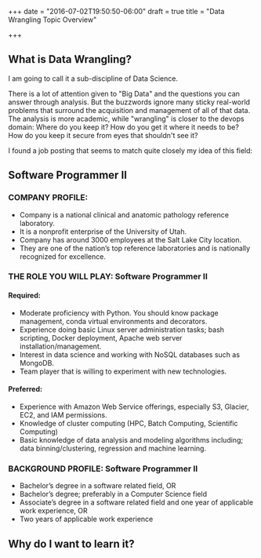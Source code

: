 +++
date = "2016-07-02T19:50:50-06:00"
draft = true
title = "Data Wrangling Topic Overview"

+++

## What is Data Wrangling?

I am going to call it a sub-discipline of Data Science.

There is a lot of attention given to "Big Data" and the questions you can answer through analysis. But the buzzwords ignore many sticky real-world problems that surround the acquisition and management of all of that data.  The analysis is more academic, while "wrangling" is closer to the devops domain: Where do you keep it? How do you get it where it needs to be? How do you keep it secure from eyes that shouldn't see it?

I found a job posting that seems to match quite closely my idea of this field:

## Software Programmer II

### COMPANY PROFILE:

  * Company is a national clinical and anatomic pathology reference laboratory.
  * It is a nonprofit enterprise of the University of Utah.
  * Company has around 3000 employees at the Salt Lake City location.
  * They are one of the nation’s top reference laboratories and is nationally recognized for excellence.


### THE ROLE YOU WILL PLAY: Software Programmer II
#### Required:

  * Moderate proficiency with Python. You should know package management, conda virtual environments and decorators.
  * Experience doing basic Linux server administration tasks; bash scripting, Docker deployment, Apache web server installation/management.
  * Interest in data science and working with NoSQL databases such as MongoDB.
  * Team player that is willing to experiment with new technologies.

#### Preferred:

  * Experience with Amazon Web Service offerings, especially S3, Glacier, EC2, and IAM permissions.
  * Knowledge of cluster computing (HPC, Batch Computing, Scientific Computing)
  * Basic knowledge of data analysis and modeling algorithms including; data binning/clustering, regression and machine learning.  

### BACKGROUND PROFILE: Software Programmer II

  * Bachelor’s degree in a software related field, OR
  * Bachelor’s degree; preferably in a Computer Science field
  * Associate’s degree in a software related field and one year of applicable work experience, OR
  * Two years of applicable work experience

## Why do I want to learn it?
